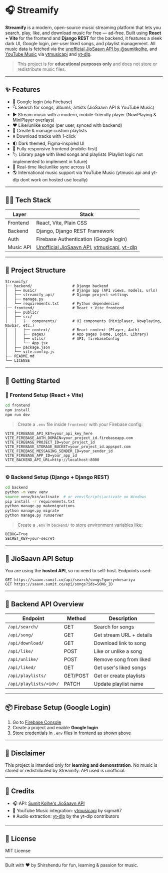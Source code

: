# 🎧 Streamify

**Streamify** is a modern, open-source music streaming platform that lets you search, play, like, and download music for free — ad-free. Built using **React + Vite** for the frontend and **Django REST** for the backend, it features a sleek dark UI, Google login, per-user liked songs, and playlist management. All music data is fetched via the [unofficial JioSaavn API by @sumitkolhe](https://github.com/sumitkolhe/jiosaavn-api), and [YouTube Music](https://music.youtube.com/) via [ytmusicapi](https://github.com/sigma67/ytmusicapi) and [yt-dlp](https://github.com/yt-dlp/yt-dlp).

> This project is for **educational purposes only** and does not store or redistribute music files.

---

## ✨ Features

- 🔐 Google login (via Firebase)
- 🔍 Search for songs, albums, artists (JioSaavn API & YouTube Music)
- ▶️ Stream music with a modern, mobile-friendly player (NowPlaying & MiniPlayer overlays)
- ❤️ Like/unlike songs (per user, synced with backend)
- 📂 Create & manage custom playlists
- ⬇️ Download tracks with 1-click
- 🌓 Dark themed, Figma-inspired UI
- 📱 Fully responsive frontend (mobile-first)
- 🏷️ Library page with liked songs and playlists (Playlist logic not implemented to implement in future)
- 🔄 Real-time like/unlike sync across UI
- 🌎 International music support via YouTube Music (ytmusic api and yt-dlp dont work on hosted use locally)

---

## 🧑‍💻 Tech Stack

| Layer     | Stack                                                                                                                                                                  |
| --------- | ---------------------------------------------------------------------------------------------------------------------------------------------------------------------- |
| Frontend  | React, Vite, Plain CSS                                                                                                                                                 |
| Backend   | Django, Django REST Framework                                                                                                                                          |
| Auth      | Firebase Authentication (Google login)                                                                                                                                 |
| Music API | [Unofficial JioSaavn API](https://github.com/sumitkolhe/jiosaavn-api), [ytmusicapi](https://github.com/sigma67/ytmusicapi), [yt-dlp](https://github.com/yt-dlp/yt-dlp) |

---

## 📁 Project Structure

```
Streamify/
├── backend/                  # Django backend
│   ├── music/                # Django app (API views, models, urls)
│   ├── streamify_api/        # Django project settings
│   ├── manage.py
│   └── requirements.txt      # Python dependencies
├── frontend/                 # React + Vite frontend
│   ├── public/
│   ├── src/
│   │   ├── components/       # UI components (Miniplayer, Nowplaying, Navbar, etc.)
│   │   ├── context/          # React context (Player, Auth)
│   │   ├── pages/            # App pages (Home, Login, Library)
│   │   ├── utils/            # API, firebaseConfig
│   │   └── App.jsx
│   ├── package.json
│   └── vite.config.js
├── README.md
└── LICENSE
```

---

## 🚀 Getting Started

### 🔧 Frontend Setup (React + Vite)

```bash
cd frontend
npm install
npm run dev
```

> Create a `.env` file inside `frontend/` with your Firebase config:

```env
VITE_FIREBASE_API_KEY=your_api_key_here
VITE_FIREBASE_AUTH_DOMAIN=your_project_id.firebaseapp.com
VITE_FIREBASE_PROJECT_ID=your_project_id
VITE_FIREBASE_STORAGE_BUCKET=your_project_id.appspot.com
VITE_FIREBASE_MESSAGING_SENDER_ID=your_sender_id
VITE_FIREBASE_APP_ID=your_app_id
VITE_BACKEND_API_URL=http://localhost:8000
```

---

### ⚙️ Backend Setup (Django + Django REST)

```bash
cd backend
python -m venv venv
source venv/bin/activate  # or venv\Scripts\activate on Windows
pip install -r requirements.txt
python manage.py makemigrations
python manage.py migrate
python manage.py runserver
```

> Create a `.env` in `backend/` to store environment variables like:

```env
DEBUG=True
SECRET_KEY=your-secret
```

---

## 🔌 JioSaavn API Setup

You are using the **hosted API**, so no need to self-host. Endpoints used:

```
GET https://saavn.sumit.co/api/search/songs?query=kesariya
GET https://saavn.sumit.co/api/songs?ids=SONG_ID
```

---

## 🧠 Backend API Overview

| Endpoint               | Method   | Description              |
| ---------------------- | -------- | ------------------------ |
| `/api/search/`         | GET      | Search for songs         |
| `/api/song/`           | GET      | Get stream URL + details |
| `/api/download/`       | GET      | Download link to song    |
| `/api/like/`           | POST     | Like or unlike a song    |
| `/api/unlike/`         | POST     | Remove song from liked   |
| `/api/liked/`          | GET      | Get user's liked songs   |
| `/api/playlists/`      | GET/POST | Get or create playlists  |
| `/api/playlists/<id>/` | PATCH    | Update playlist name     |

---

## 📦 Firebase Setup (Google Login)

1. Go to [Firebase Console](https://console.firebase.google.com/)
2. Create a project and enable **Google login**
3. Store credentials in `.env` files in frontend as shown above

---

## 🛑 Disclaimer

This project is intended only for **learning and demonstration**. No music is stored or redistributed by Streamify. API used is unofficial.

---

## 🙌 Credits

- 🎧 API: [Sumit Kolhe's JioSaavn API](https://github.com/sumitkolhe/jiosaavn-api)
- 🎵 YouTube Music integration: [ytmusicapi](https://github.com/sigma67/ytmusicapi) by sigma67
- ⬇️ Audio extraction: [yt-dlp](https://github.com/yt-dlp/yt-dlp) by the yt-dlp contributors

---

## 📜 License

MIT License

---

Built with ❤️ by Shirshendu for fun, learning & passion for music.
